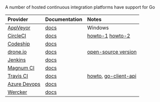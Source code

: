 A number of hosted continuous integration platforms have support for Go

| Provider | Documentation | Notes |
|:---------|:--------------|:------|
| [AppVeyor](http://www.appveyor.com/) | [docs](https://bitbucket.org/appveyor/test-go) | Windows |
| [CircleCI](https://circleci.com/) | [docs](https://circleci.com/docs/language-go/)| [howto-1](http://stackengine.com/golang-with-circleci/) [howto-2](https://medium.com/@jgautheron/publish-your-golang-binaries-in-github-with-circleci-e0b64cb21bf8)     |
| [Codeship](http://codeship.io) | [docs](https://www.codeship.io/documentation/languages-and-frameworks/go/) |       |
| [drone.io](http://drone.io/) | [docs](http://docs.drone.io/golang.html) | [open-source version](https://github.com/drone/drone) |
| [Jenkins](https://jenkins-ci.org/) | [docs](https://wiki.jenkins-ci.org/display/JENKINS/Go+Plugin) | |
| [Magnum CI](https://magnum-ci.com/) | [docs](https://magnum-ci.com/docs/go) |       |
| [Travis CI](http://travis-ci.org) | [docs](http://docs.travis-ci.com/user/languages/go/) |  [howto](http://loads.pickle.me.uk/2015/08/22/easy-peasy-github-releases-for-go-projects-using-travis/), [go-client-api](https://github.com/AbletonAG/go-travis)     |
| [Azure Devops](https://www.visualstudio.com/team-services/) | [docs](https://docs.microsoft.com/en-us/vsts/build-release/apps/go/go) |      |
| [Wercker](http://wercker.com/) | [docs](http://devcenter.wercker.com/quickstarts/building/golang.html) |    |   |
